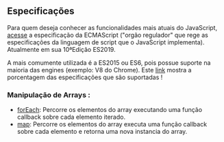 ## Especificações

Para quem deseja conhecer as funcionalidades mais atuais do JavaScript, [acesse](http://ecma-international.org/ecma-262/10.0/index.html#Title) a especificação da ECMAScript ("orgão regulador" que rege as especificações da linguagem de script que o JavaScript implementa). Atualmente em sua 10ªEdição ES2019.

A mais comumente utilizada é a ES2015 ou ES6, pois possue suporte na maioria das engines (exemplo: V8 do Chrome). Este [link](https://kangax.github.io/compat-table/es6/) mostra a porcentagem das especificações que são suportadas !

### Manipulação de Arrays :

-   [forEach](https://github.com/igorsteixeira94/learnjavascript/blob/master/arrays/forEach.js): Percorre os elementos do array executando uma função callback sobre cada elemento iterado.
-   [map](https://github.com/igorsteixeira94/learnjavascript/blob/master/arrays/map.js): Percorre os elementos do array executa uma função callback sobre cada elemento e retorna uma nova instancia do array.
